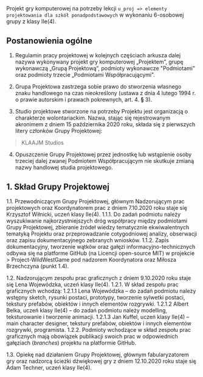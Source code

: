 
##
Projekt gry komputerowej na potrzeby lekcji  `u_proj => elementy projektowania dla szkół ponadpodstawowych` w wykonaniu 6-osobowej grupy z klasy IIe(4).

## Postanowienia ogólne

 1. Regulamin pracy projektowej w kolejnych częściach arkusza dalej nazywa wykonywany projekt gry komputerowej „Projektem”, grupę wykonawczą „Grupą Projektową”, podmioty wykonawcze "Podmiotami" oraz podmioty trzecie „Podmiotami Współpracującymi”.
 
 2. Grupa Projektowa zastrzega sobie prawo do stworzenia własnego znaku handlowego na czas nieokreślony (ustawa z dnia 4 lutego 1994 r. o prawie autorskim i prawach pokrewnych, art. 4. **§** 3).
 
 3. Studio projektowe stworzone na potrzeby Projektu jest organizacją o charakterze wolontariackim. 
Nazwa, stając się rejestrowanym akronimem z dniem 15 października 2020 roku, składa się z pierwszych litery członków Grupy Projektowej: 
> KLAAJM Studios

 4. Opuszczenie Grupy Projektowej przez jednostkę lub wstąpienie osoby trzeciej dalej zwanej Podmiotem Współpracującym nie skutkuje zmianą nazwy handlowej studia projektowego.

## 1. Skład Grupy Projektowej

 1.1.	Przewodniczącym Grupy Projektowej, głównym Nadzorującym prac projektowych oraz Koordynatorem prac z dniem 7.10.2020 roku staje się Krzysztof Wiłnicki, uczeń klasy IIe(4).
 1.1.1.	Do zadań podmiotu należy wyszukiwanie najkorzystniejszych dróg współpracy między podmiotami Grupy Projektowej, zbieranie źródeł wiedzy tematycznie ekwiwalentnych
 tematyką Projektu oraz przeprowadzanie cotygodniowej analizy, obserwacji oraz zapisu dokumentacyjnego zebranych wniosków.
 1.1.2.	Zapis dokumentacyjny, tworzenie wątków oraz gałęzi informacyjno-technicznych odbywa się na platforme GitHub (na Licencji open-source MIT) w projekcie > Project-WildWestGame pod nadzorem Koordynatora oraz Miłosza Brzechczyna (punkt 1.4).

 1.2.	Nadzorującym zespołu prac graficznych z dniem 9.10.2020 roku staje się Lena Wojewódzka, uczeń klasy IIe(4).
 1.2.1.	W skład zespołu prac graficznych wchodzą:
 1.2.1.1 Lena Wojewódzka – do zadań podmiotu należy wstępny sketch, rysunki postaci, prototypy, tworzenie sylwetki postaci, tekstury prefabów, obiektów i innych elementów rozgrywki.
 1.2.1.2 Albert Belka, uczeń klasy IIe(4) – do zadań podmiotu należy modelling, teksturowanie i tworzenie animacji.
 1.2.1.3 Jan Kuffel, uczeń klasy IIe(4) – main character designer, tekstury prefabów, obiektów i innych elementów rozgrywki, programista.
 1.2.2.	Podmioty wchodzące w skład zespołu prac graficznych mają obowiązek publikacji swoich prac w odpowiednich gałęziach (*branches*) projektu na platformie GitHub.
 
 1.3.	Opiekę nad działaniem Grupy Projektowej, głównym fabularyzatorem gry oraz nadzorcą ścieżki dźwiękowej gry z dniem 12.10.2020 roku staje się Adam Techner, uczeń klasy IIe(4).
